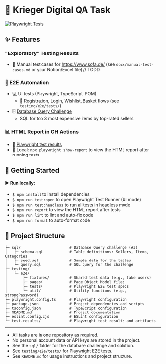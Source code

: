 # 🚀 Krieger Digital QA Task

[![Playwright Tests](https://github.com/Ebazhanov/krieger-digital-qa-task/actions/workflows/playwright.yml/badge.svg?branch=main)](https://github.com/Ebazhanov/krieger-digital-qa-task/actions/workflows/playwright.yml)

## ✨ Features

### "Exploratory" Testing Results

- 🧪 Manual test cases for https://www.sofa.de/ (see `docs/manual-test-cases.md` or your Notion/Excel file) // TODD

### 🤖 E2E Automation

- 💻 UI tests (Playwright, TypeScript, POM)
  - 🔐 Registration, Login, Wishlist, Basket flows (see `testing/e2e/tests/`)
- 🗄️ [Database Query Challenge](sql/query.sql)
  - SQL for top 3 most expensive items by top-rated sellers

### 📊 HTML Report in GH Actions

- 🧪 [Playwright test results](https://github.com/Ebazhanov/krieger-digital-qa-task/actions/workflows/playwright.yml)
- 📂 Local: `npx playwright show-report` to view the HTML report after running tests

## 🧰 Getting Started

#### ▶️ Run locally:

- `$ npm install` to install dependencies
- `$ npm run test:open` to open Playwright Test Runner (UI mode)
- `$ npm run test:headless` to run all tests in headless mode
- `$ npm run report` to view the HTML report after tests
- `$ npm run lint` to lint and auto-fix code
- `$ npm run format` to auto-format code

## 📁 Project Structure

```
├─ sql/                      # Database Query challenge (#3)
│   ├─ schema.sql            # Table definitions: Sellers, Items, Categories
│   ├─ seed.sql              # Sample data for the tables
│   └─ query.sql             # SQL query for the challenge
├─ testing/
│   └─ e2e/
│       ├─ fixtures/         # Shared test data (e.g., fake users)
│       ├─ pages/            # Page Object Model files
│       ├─ tests/            # Playwright E2E test specs
│       └─ util/             # Utility functions (e.g., strongPassword)
├─ playwright.config.ts      # Playwright configuration
├─ package.json              # Project dependencies and scripts
├─ tsconfig.json             # TypeScript configuration
├─ README.md                 # Project documentation
├─ eslint.config.cjs         # ESLint configuration
└─ test-results/             # Playwright test results and artifacts
```

---

- All tasks are in one repository as required.
- No personal account data or API keys are stored in the project.
- See the `sql/` folder for the database challenge and solution.
- See `testing/e2e/tests/` for Playwright E2E tests.
- See `README.md` for usage instructions and project structure.
